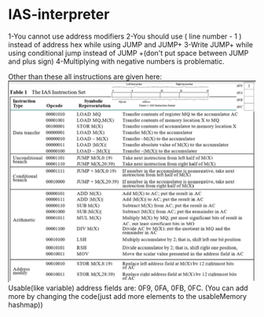# IAS-interpreter
1-You cannot use address modifiers
2-You should use ( line number - 1 ) instead of address hex while using JUMP and JUMP+
3-Write JUMP+ while using conditional jump instead of JUMP +(don't put space between JUMP and plus sign)
4-Multiplying with negative numbers is problematic.

Other than these all instructions are given here:
![instruction_list](https://github.com/alperkaya0/IAS-interpreter/blob/main/unknown.png) <br>
Usable(like variable) address fields are:
0F9, 0FA, 0FB, 0FC.  (You can add more by changing the code(just add more elements to the usableMemory hashmap))
